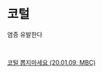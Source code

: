 # 코털 

염증 유발한다

<br> 
 
[코털 뽑지마세요 (20.01.09, MBC)](https://imnews.imbc.com/replay/2020/nwtoday/article/5671695_32531.html)